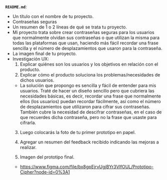 **`README.md`**:

* Un título con el nombre de tu proyecto.
* Contraseñas seguras
* Un resumen de 1 o 2 líneas de qué se trata tu proyecto.
* Mi proyecto trata sobre crear contraseñas seguras para los usuarios que normalmente olvidan sus contraseñas o que utilizan la misma para todas las plataformas que usan, haciendo más fácil recordar una frase sencilla y el número de desplazamientos que usaron para la contraseña.
* La imagen final de tu proyecto.
* Investigación UX:
  1. Explicar quiénes son los usuarios y los objetivos en relación con el
    producto.
  2. Explicar cómo el producto soluciona los problemas/necesidades de dichos
    usuarios.
  * La solución que propongo es sencilla y fácil de entender para mis usuarios. Traté de hacer un diseño sencillo pero que cubriera las necesidades básicas, es decir, recordar una frase que normalmente ellos (los usuarios) puedan recordar fácilmente, así como el número de desplazamientos que utilizaron para cifrar sus contraseñas. También cubre la necesidad de descifrar contraseñas, en el caso de que recuerdes dicha contraseña, pero no la frase que usaste para cifrarla.
  3. Luego colocarás la foto de tu primer prototipo en papel.
  4. Agregar un resumen del feedback recibido indicando las mejoras a realizar.

  5. Imagen del prototipo final.
  * https://www.figma.com/file/bx8gpEjrvUgjBYr3VlfOUL/Prototipo-Cipher?node-id=0%3A1
